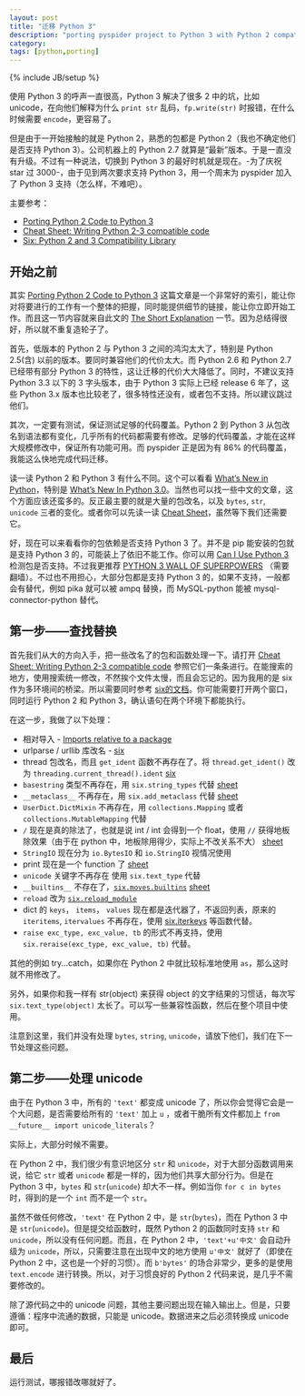```yaml
---
layout: post
title: "迁移 Python 3"
description: "porting pyspider project to Python 3 with Python 2 compatible"
category: 
tags: [python,porting]
---
```

{% include JB/setup %}

使用 Python 3 的呼声一直很高，Python 3 解决了很多 2 中的坑，比如 unicode，在向他们解释为什么 `print str` 乱码，`fp.write(str)` 时报错，在什么时候需要 `encode`，更容易了。

但是由于一开始接触的就是 Python 2，熟悉的包都是 Python 2（我也不确定他们是否支持 Python 3）。公司机器上的 Python 2.7 就算是“最新”版本。于是一直没有升级。不过有一种说法，切换到 Python 3 的最好时机就是现在。-为了庆祝 star 过 3000-，由于见到两次要求支持 Python 3，用一个周末为 pyspider 加入了 Python 3 支持（怎么样，不难吧）。

主要参考：

* [Porting Python 2 Code to Python 3](https://docs.python.org/3/howto/pyporting.html)
* [Cheat Sheet: Writing Python 2-3 compatible code](http://python-future.org/compatible_idioms.html)
* [Six: Python 2 and 3 Compatibility Library](https://pythonhosted.org/six/)

开始之前
--------

其实 [Porting Python 2 Code to Python 3](https://docs.python.org/3/howto/pyporting.html) 这篇文章是一个非常好的索引，能让你对将要进行的工作有一个整体的把握，同时能提供细节的链接，能让你立即开始工作。而且这一节内容就来自此文的 [The Short Explanation](https://docs.python.org/3/howto/pyporting.html#the-short-explanation) 一节。因为总结得很好，所以就不重复造轮子了。

首先，低版本的 Python 2 与 Python 3 之间的鸿沟太大了，特别是 Python 2.5(含) 以前的版本。要同时兼容他们的代价太大。而 Python 2.6 和 Python 2.7 已经带有部分 Python 3 的特性，这让迁移的代价大大降低了。同时，不建议支持 Python 3.3 以下的 3 字头版本，由于 Python 3 实际上已经 release 6 年了，这些 Python 3.x 版本也比较老了，很多特性还没有，或者包不支持。所以建议跳过他们。

其次，一定要有测试，保证测试足够的代码覆盖。Python 2 到 Python 3 从包改名到语法都有变化，几乎所有的代码都需要有修改。足够的代码覆盖，才能在这样大规模修改中，保证所有功能可用。而 pyspider 正是因为有 86% 的代码覆盖，我能这么快地完成代码迁移。

读一读 Python 2 和 Python 3 有什么不同。这个可以看看 [What’s New in Python](https://docs.python.org/3/whatsnew/index.html)，特别是 [What’s New In Python 3.0](https://docs.python.org/3/whatsnew/3.0.html)。当然也可以找一些中文的文章，这个方面应该还蛮多的。反正最主要的就是大量的包改名，以及 `bytes`, `str`, `unicode` 三者的变化。或者你可以先读一读 [Cheat Sheet](http://python-future.org/compatible_idioms.html)，虽然等下我们还需要它。

好，现在可以来看看你的包依赖是否支持 Python 3 了。并不是 pip 能安装的包就是支持 Python 3 的，可能装上了依旧不能工作。你可以用 [Can I Use Python 3](https://caniusepython3.com/) 检测包是否支持。不过我更推荐 [PYTHON 3 WALL OF SUPERPOWERS](https://python3wos.appspot.com/) （需要翻墙）。不过也不用担心，大部分包都是支持 Python 3 的，如果不支持，一般都会有替代，例如 pika 就可以被 ampq 替换，而 MySQL-python 能被 mysql-connector-python 替代。

第一步——查找替换
--------------

首先我们从大的方向入手，把一些改名了的包和函数处理一下。请打开 [Cheat Sheet: Writing Python 2-3 compatible code](http://python-future.org/compatible_idioms.html) 参照它们一条条进行。在能搜索的地方，使用搜索统一修改，不然挨个文件太慢，而且会忘记的。因为我用的是 six 作为多环境间的桥梁。所以需要同时参考 [six的文档](https://pythonhosted.org/six/)。你可能需要打开两个窗口，同时运行 Python 2 和 Python 3，确认语句在两个环境下都能执行。

在这一步，我做了以下处理：

* 相对导入 - [Imports relative to a package](http://python-future.org/compatible_idioms.html#imports-relative-to-a-package)
* urlparse / urllib 库改名 - [six](https://pythonhosted.org/six/#module-six.moves.urllib.parse)
* thread 包改名，而且 `get_ident` 函数不再存在了。将 `thread.get_ident()` 改为 `threading.current_thread().ident` [six](https://pythonhosted.org/six/#module-six.moves)
* `basestring` 类型不再存在，用 `six.string_types` 代替 [sheet](http://python-future.org/compatible_idioms.html#basestring)
* `__metaclass__` 不再存在，用 `six.add_metaclass` 代替 [sheet](http://python-future.org/compatible_idioms.html#metaclasses)
* `UserDict.DictMixin` 不再存在，用 `collections.Mapping` 或者 `collections.MutableMapping` 代替
* `/` 现在是真的除法了，也就是说 int / int 会得到一个 float，使用 `//` 获得地板除效果（由于在 python 中，地板除用得少，实际上不改关系不大） [sheet](http://python-future.org/compatible_idioms.html#division)
* `StringIO` 现在分为 `io.BytesIO` 和 `io.StringIO` 视情况使用
* print 现在是一个 function 了 [sheet](http://python-future.org/compatible_idioms.html#stringio)
* `unicode` 关键字不再存在 使用 `six.text_type` 代替
* `__builtins__` 不存在了，[`six.moves.builtins`](https://pythonhosted.org/six/#module-six.moves) [sheet](http://python-future.org/compatible_idioms.html#unicode-text-string-literals)
* `reload` 改为 [`six.reload_module`](https://pythonhosted.org/six/#module-six.moves)
* dict 的 `keys`， `items`， `values` 现在都是迭代器了，不返回列表，原来的 `iteritems`, `itervalues` 不再存在，使用 [six.iterkeys](https://pythonhosted.org/six/#six.iterkeys) 等函数代替。
* `raise exc_type, exc_value, tb` 的形式不再支持，使用 `six.reraise(exc_type, exc_value, tb)` 代替。

其他的例如 try...catch，如果你在 Python 2 中就比较标准地使用 `as`，那么这时就不用修改了。

另外，如果你和我一样有 str(object) 来获得 object 的文字结果的习惯话，每次写 `six.text_type(object)` 太长了。可以写一些兼容性函数，然后在整个项目中使用。

注意到这里，我们并没有处理 `bytes`, `string`, `unicode`，请放下他们，我们在下一节处理这些问题。

第二步——处理 unicode
------------------

由于在 Python 3 中，所有的 `'text'` 都变成 unicode 了，所以你会觉得它会是一个大问题，是否需要给所有的 `'text'` 加上 `u` ，或者干脆所有文件都加上 `from __future__ import unicode_literals`？

实际上，大部分时候不需要。

在 Python 2 中，我们很少有意识地区分 `str` 和 `unicode`，对于大部分函数调用来说，给它 `str` 或者 `unicode` 都是一样的，因为他们共享大部分行为。但是在 Python 3 中，`bytes` 和 `str`(`unicode`) 却大不一样。例如当你 `for c in bytes` 时，得到的是一个 `int` 而不是一个 `str`。

虽然不做任何修改，`'text'` 在 Python 2 中，是 `str`(`bytes`)，而在 Python 3 中是 `str`(`unicode`)。但是提交给函数时，既然 Python 2 的函数同时支持 `str` 和 `unicode`，所以没有任何问题。而且，在 Python 2 中，`'text'+u'中文'` 会自动升级为 `unicode`，所以，只需要注意在出现中文的地方使用 `u'中文'` 就好了（即使在 Python 2 中，这也是一个好的习惯）。而 `b'bytes'` 的场合非常少，更多的是使用 `text.encode` 进行转换。所以，对于习惯良好的 Python 2 代码来说，是几乎不需要修改的。

除了源代码之中的 unicode 问题，其他主要问题出现在输入输出上。但是，只要遵循：程序中流通的数据，只能是 unicode。数据进来之后必须转换成 unicode 即可。

最后
---

运行测试，哪报错改哪就好了。